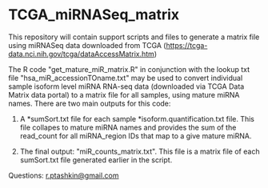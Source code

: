 # TCGA_miRNASeq_matrix
This repository will contain support scripts and files to generate a matrix file using miRNASeq data downloaded from TCGA (https://tcga-data.nci.nih.gov/tcga/dataAccessMatrix.htm) 

The R code "get_mature_miR_matrix.R" in conjunction with the lookup txt file "hsa_miR_accessionTOname.txt" may be used to convert individual sample isoform level miRNA RNA-seq data (downloaded via TCGA Data Matrix data portal) to a matrix file for all samples, using mature miRNA names. There are two main outputs for this code:
  
  1) A *sumSort.txt file for each sample *isoform.quantification.txt file. This file collapes to mature miRNA names and provides the sum of the read_count for all miRNA_region IDs that map to a give mature miRNA. 
  
  2) The final output: "miR_counts_matrix.txt". This file is a matrix file of each sumSort.txt file generated earlier in the script.


Questions: r.ptashkin@gmail.com
